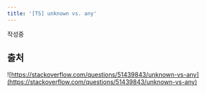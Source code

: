 ```yaml
---
title: '[TS] unknown vs. any'
---
```


작성중

## 출처

![https://stackoverflow.com/questions/51439843/unknown-vs-any](https://stackoverflow.com/questions/51439843/unknown-vs-any)

